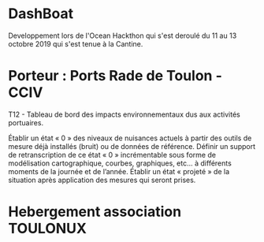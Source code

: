 # DashBoat 

Developpement lors de l'Ocean Hackthon qui s'est deroulé du 11 au 13 octobre 2019 qui s'est tenue à la Cantine.

# Porteur : Ports Rade de Toulon - CCIV
T12 - Tableau de bord des impacts environnementaux dus aux activités portuaires.

Établir un état « 0 » des niveaux de nuisances actuels à partir des outils de mesure déjà installés (bruit) ou de données de référence. Définir un support de retranscription de ce état « 0 » incrémentable sous forme de modélisation cartographique, courbes, graphiques, etc... à différents moments de la journée et de l’année.
Établir un état « projeté » de la situation après application des mesures qui seront prises. 

# Hebergement association TOULONUX

